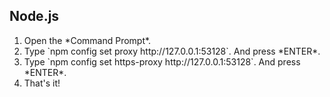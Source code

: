 ## Node.js
<ol>
    <li>Open the *Command Prompt*.</li>
    <li>Type `npm config set proxy http://127.0.0.1:53128`. And press *ENTER*.</li>
    <li>Type `npm config set https-proxy http://127.0.0.1:53128`. And press *ENTER*.</li>
    <li>That's it!</li>
</ol>